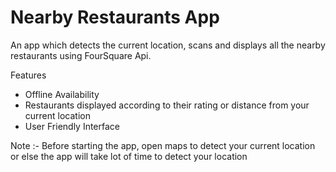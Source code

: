 # Nearby Restaurants App

An app which detects the current location, scans and displays all the nearby restaurants using FourSquare Api.

Features
- Offline Availability
- Restaurants displayed according to their rating or distance from your current location
- User Friendly Interface

Note :- Before starting the app, open maps to detect your current location or else the app will take lot of time to detect your location
